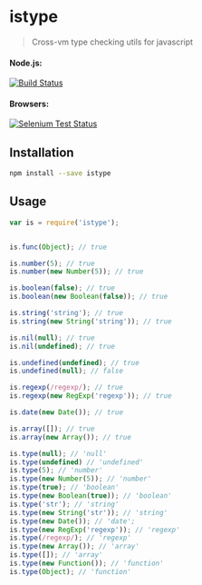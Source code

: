 # istype

> Cross-vm type checking utils for javascript

#### Node.js:
[![Build Status](https://travis-ci.org/tarruda/istype.png)](https://travis-ci.org/tarruda/istype)

#### Browsers:
[![Selenium Test Status](https://saucelabs.com/browser-matrix/tarruda_istype.svg)](https://saucelabs.com/u/tarruda_istype)


## Installation

```sh
npm install --save istype
```

## Usage

```js
var is = require('istype');


is.func(Object); // true

is.number(5); // true
is.number(new Number(5)); // true

is.boolean(false); // true
is.boolean(new Boolean(false)); // true

is.string('string'); // true
is.string(new String('string')); // true

is.nil(null); // true
is.nil(undefined); // true

is.undefined(undefined); // true
is.undefined(null); // false

is.regexp(/regexp/); // true
is.regexp(new RegExp('regexp')); // true

is.date(new Date()); // true

is.array([]); // true
is.array(new Array()); // true

is.type(null); // 'null'
is.type(undefined) // 'undefined'
is.type(5); // 'number'
is.type(new Number(5)); // 'number'
is.type(true); // 'boolean'
is.type(new Boolean(true)); // 'boolean'
is.type('str'); // 'string'
is.type(new String('str')); // 'string'
is.type(new Date()); // 'date';
is.type(new RegExp('regexp')); // 'regexp'
is.type(/regexp/); // 'regexp'
is.type(new Array()); // 'array'
is.type([]); // 'array'
is.type(new Function()); // 'function'
is.type(Object); // 'function'
```
